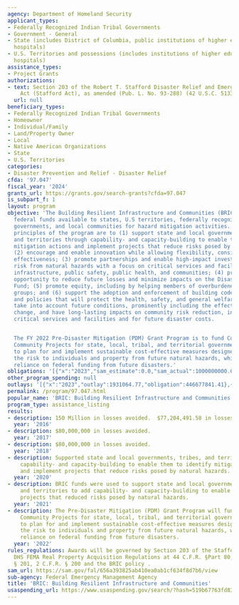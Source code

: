```yaml
---
agency: Department of Homeland Security
applicant_types:
- Federally Recognized Indian Tribal Governments
- Government - General
- State (includes District of Columbia, public institutions of higher education and
  hospitals)
- U.S. Territories and possessions (includes institutions of higher education and
  hospitals)
assistance_types:
- Project Grants
authorizations:
- text: Section 203 of the Robert T. Stafford Disaster Relief and Emergency Assistance
    Act (Stafford Act), as amended (Pub. L. No. 93-288) (42 U.S.C. 5133).
  url: null
beneficiary_types:
- Federally Recognized Indian Tribal Governments
- Homeowner
- Individual/Family
- Land/Property Owner
- Local
- Native American Organizations
- State
- U.S. Territories
categories:
- Disaster Prevention and Relief - Disaster Relief
cfda: '97.047'
fiscal_year: '2024'
grants_url: https://grants.gov/search-grants?cfda=97.047
is_subpart_f: 1
layout: program
objective: 'The Building Resilient Infrastructure and Communities (BRIC) program makes
  federal funds available to states, U.S territories, federally recognized tribal
  governments, and local communities for hazard mitigation activities. The guiding
  principles of the program are to (1) support state and local governments, tribes,
  and territories through capability- and capacity-building to enable them to identify
  mitigation actions and implement projects that reduce risks posed by natural hazards;
  (2) encourage and enable innovation while allowing flexibility, consistency, and
  effectiveness; (3) promote partnerships and enable high-impact investments to reduce
  risk from natural hazards with a focus on critical services and facilities, public
  infrastructure, public safety, public health, and communities; (4) provide a significant
  opportunity to reduce future losses and minimize impacts on the Disaster Relief
  Fund; (5) promote equity, including by helping members of overburdened and underservedvulnerable
  groups; and (6) support the adoption and enforcement of building codes, standards,
  and policies that will protect the health, safety, and general welfare of the public,
  take into account future conditions, prominently including the effects of climate
  change, and have long-lasting impacts on community risk reduction, including for
  critical services and facilities and for future disaster costs.


  The FY 2022 Pre-Disaster Mitigation (PDM) Grant Program is to fund Congressional
  Community Projects for state, local, tribal, and territorial government efforts
  to plan for and implement sustainable cost-effective measures designed to reduce
  the risk to individuals and property from future natural hazards, while also reducing
  reliance on federal funding from future disasters.'
obligations: '[{"x":"2023","sam_estimate":0.0,"sam_actual":1000000000.0,"usa_spending_actual":438030714.71},{"x":"2024","sam_estimate":0.0,"sam_actual":0.0,"usa_spending_actual":497538849.94},{"x":"2025","sam_estimate":0.0,"sam_actual":0.0,"usa_spending_actual":0.0}]'
other_program_spending: null
outlays: '[{"x":"2023","outlay":1931064.77,"obligation":446677841.41},{"x":"2024","outlay":36087311.17,"obligation":505916974.79},{"x":"2025","outlay":0.0,"obligation":0.0}]'
permalink: /program/97.047.html
popular_name: 'BRIC: Building Resilient Infrastructure and Communities'
program_type: assistance_listing
results:
- description: 150 Million in losses avoided.  $77,204,491.58 in losses avoided.
  year: '2016'
- description: $80,000,000 in losses avoided.
  year: '2017'
- description: $80,000,000 in losses avoided.
  year: '2018'
- description: Supported state and local governments, tribes, and territories through
    capability- and capacity-building to enable them to identify mitigation actions
    and implement projects that reduce risks posed by natural hazards.
  year: '2020'
- description: BRIC funds were used to support state and local governments, tribes,
    and territories to add capability- and capacity-building to enable them to implement
    projects that reduced risks posed by natural hazards.
  year: '2021'
- description: The Pre-Disaster Mitigation (PDM) Grant Program will fund Congressional
    Community Projects for state, local, tribal, and territorial government efforts
    to plan for and implement sustainable cost-effective measures designed to reduce
    the risk to individuals and property from future natural hazards, while also reducing
    reliance on federal funding from future disasters.
  year: '2022'
rules_regulations: Awards will be governed by Section 203 of the Stafford Act; the
  DHS FEMA Real Property Acquisition Regulations at 44 C.F.R. §Part 80;,  44 C.F.R.
  § 201, 2 C.F.R. § 200 and the BRIC policy .
sam_url: https://sam.gov/fal/656a393825ab410ea0ab1cf634f8d7b6/view
sub-agency: Federal Emergency Management Agency
title: 'BRIC: Building Resilient Infrastructure and Communities'
usaspending_url: https://www.usaspending.gov/search/?hash=519b67763fd831b10f4f9c040b255446
---
```

